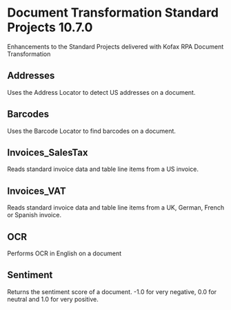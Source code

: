 # Document Transformation Standard Projects 10.7.0
Enhancements to the Standard Projects delivered with Kofax RPA Document Transformation

## Addresses
Uses the Address Locator to detect US addresses on a document.
## Barcodes
Uses the Barcode Locator to find barcodes on a document.
## Invoices_SalesTax
Reads standard invoice data and table line items from a US invoice.
## Invoices_VAT
Reads standard invoice data and table line items from a UK, German, French or Spanish invoice.
## OCR
Performs OCR in English on a document
## Sentiment
Returns the sentiment score of a document. -1.0 for very negative,  0.0 for neutral and 1.0 for very positive.

